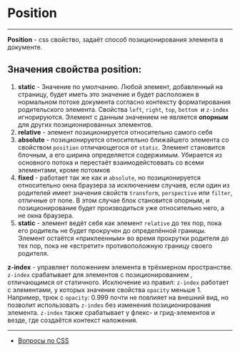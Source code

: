 # Position

---

**Position** - css свойство, задаёт способ позиционирования элемента в документе.

## Значения свойства position:

1. **static** - Значение по умолчанию. Любой элемент, добавленный на страницу, будет иметь это значение и будет расположен в нормальном потоке документа согласно контексту форматирования родительского элемента. Свойства `left`, `right`, `top`, `bottom `и `z-index` игнорируются. Элемент с данным значением не является **опорным** для других позиционированных элементов.
2. **relative** - элемент позиционируется относительно самого себя
3. **absolute** - позиционируется относительно ближайшего элемента со свойством `position` отличающегося от `static`. Элемент становится блочным, а его ширина определяется содержимым. Убирается из основного потока и перестаёт взаимодейстоввать со всеми элементами, кроме потомков
4. **fixed** - работает так же как и `absolute`, но позиционируется относительно окна браузера за исключением случаев, если один из родителей имеет значения свойств `transform`, `perspective` или `filter`, отличные от none. В этом случае блок становится опорным, и позиционирование будет производиться уже относительно него, а не окна браузера.
5. **static** - элемент ведёт себя как элемент `relative` до тех пор, пока его родитель не будет прокручен до определённой границы. Элемент остаётся «приклеенным» во время прокрутки родителя до тех пор, пока не «встретит» противоположную границу своего родителя.

**z-index** - управляет положением элемента в трёхмерном пространстве. `z-index` срабатывает для элементов с позиционированием , отличающимся от статичного. Исключение из правил: `z-index` работает с элементами, у которых значение свойства `opacity` меньше 1. Например, трюк с `opacity`: 0.999 почти не повлияет на внешний вид, но позволит использовать `z-index` без изменения позиционирования элемента. `z-index` также срабатывает у флекс- и грид-элементов и везде, где создаётся контекст наложения.

---

- [Вопросы по CSS](./CSS.md)
